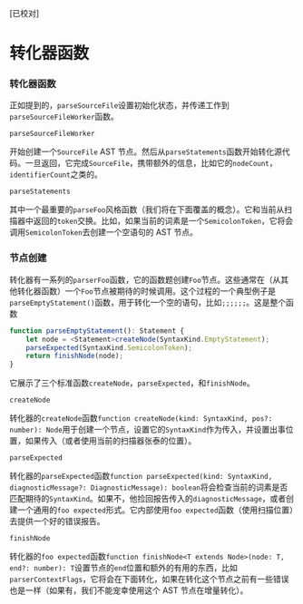 [已校对]
# 转化器函数

### 转化器函数

正如提到的，`parseSourceFile`设置初始化状态，并传递工作到`parseSourceFileWorker`函数。

`parseSourceFileWorker`

开始创建一个`SourceFile` AST 节点。然后从`parseStatements`函数开始转化源代码。一旦返回，它完成`SourceFile`，携带额外的信息，比如它的`nodeCount`，`identifierCount`之类的。

`parseStatements`

其中一个最重要的`parseFoo`风格函数（我们将在下面覆盖的概念）。它和当前从扫描器中返回的`token`交换。比如，如果当前的词素是一个`SemicolonToken`，它将会调用`SemicolonToken`去创建一个空语句的 AST 节点。

### 节点创建

转化器有一系列的`parserFoo`函数，它的函数题创建`Foo`节点。这些通常在（从其他转化器函数）一个`Foo`节点被期待的时候调用。这个过程的一个典型例子是`parseEmptyStatement()`函数，用于转化一个空的语句，比如`;;;;;;`。这是整个函数
```ts
function parseEmptyStatement(): Statement {
    let node = <Statement>createNode(SyntaxKind.EmptyStatement);
    parseExpected(SyntaxKind.SemicolonToken);
    return finishNode(node);
}
```

它展示了三个标准函数`createNode`，`parseExpected`，和`finishNode`。

`createNode`

转化器的`createNode`函数`function createNode(kind: SyntaxKind, pos?: number): Node`用于创建一个节点，设置它的`SyntaxKind`作为传入，并设置出事位置，如果传入（或者使用当前的扫描器张泰的位置）。

`parseExpected`

转化器的`parseExpected`函数`function parseExpected(kind: SyntaxKind, diagnosticMessage?: DiagnosticMessage): boolean`将会检查当前的词素是否匹配期待的`SyntaxKind`。如果不，他捡回报告传入的`diagnosticMessage`，或者创建一个通用的`foo expected`形式。它内部使用`foo expected`函数（使用扫描位置）去提供一个好的错误报告。

`finishNode`

转化器的`foo expected`函数`function finishNode<T extends Node>(node: T, end?: number): T`设置节点的`end`位置和额外的有用的东西，比如`parserContextFlags`，它将会在下面转化，如果在转化这个节点之前有一些错误也是一样（如果有，我们不能宠幸使用这个 AST 节点在增量转化）。